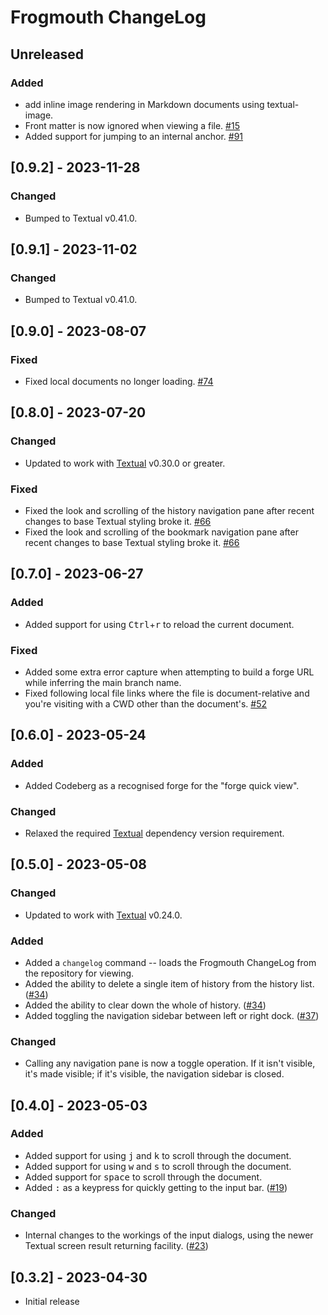 # Frogmouth ChangeLog

## Unreleased

### Added

- add inline image rendering in Markdown documents using textual-image.
- Front matter is now ignored when viewing a file.
  [#15](https://github.com/Textualize/frogmouth/issues/15)
- Added support for jumping to an internal anchor.
  [#91](https://github.com/Textualize/frogmouth/issues/91)

## [0.9.2] - 2023-11-28

### Changed

- Bumped to Textual v0.41.0.

## [0.9.1] - 2023-11-02

### Changed

- Bumped to Textual v0.41.0.

## [0.9.0] - 2023-08-07

### Fixed

- Fixed local documents no longer loading.
  [#74](https://github.com/Textualize/frogmouth/issues/74)

## [0.8.0] - 2023-07-20

### Changed

- Updated to work with [Textual](https://github.com/Textualize/textual)
  v0.30.0 or greater.

### Fixed

- Fixed the look and scrolling of the history navigation pane after recent
  changes to base Textual styling broke it.
  [#66](https://github.com/Textualize/frogmouth/issues/66)
- Fixed the look and scrolling of the bookmark navigation pane after recent
  changes to base Textual styling broke it.
  [#66](https://github.com/Textualize/frogmouth/issues/66)

## [0.7.0] - 2023-06-27

### Added

- Added support for using <kbd>Ctrl</kbd>+<kbd>r</kbd> to reload the current
  document.

### Fixed

- Added some extra error capture when attempting to build a forge URL while
  inferring the main branch name.
- Fixed following local file links where the file is document-relative and
  you're visiting with a CWD other than the document's.
  [#52](https://github.com/Textualize/frogmouth/issues/52)

## [0.6.0] - 2023-05-24

### Added

- Added Codeberg as a recognised forge for the "forge quick view".

### Changed

- Relaxed the required [Textual](https://github.com/Textualize/textual)
  dependency version requirement.

## [0.5.0] - 2023-05-08

### Changed

- Updated to work with [Textual](https://github.com/Textualize/textual) v0.24.0.

### Added

- Added a `changelog` command -- loads the Frogmouth ChangeLog from the
  repository for viewing.
- Added the ability to delete a single item of history from the history
  list. ([#34](https://github.com/Textualize/frogmouth/pull/34))
- Added the ability to clear down the whole of history.
  ([#34](https://github.com/Textualize/frogmouth/pull/34))
- Added toggling the navigation sidebar between left or right dock.
  ([#37](https://github.com/Textualize/frogmouth/pull/37))

### Changed

- Calling any navigation pane is now a toggle operation. If it isn't
  visible, it's made visible; if it's visible, the navigation sidebar is
  closed.

## [0.4.0] - 2023-05-03

### Added

- Added support for using <kbd>j</kbd> and <kbd>k</kbd> to scroll through
  the document.
- Added support for using <kbd>w</kbd> and <kbd>s</kbd> to scroll through the document.
- Added support for <kbd>space</kbd> to scroll through the document.
- Added <kbd>:</kbd> as a keypress for quickly getting to the input bar.
  ([#19](https://github.com/Textualize/frogmouth/pull/19))

### Changed

- Internal changes to the workings of the input dialogs, using the newer
  Textual screen result returning facility.
  ([#23](https://github.com/Textualize/frogmouth/pull/23))

## [0.3.2] - 2023-04-30

- Initial release
